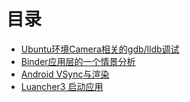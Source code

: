 # 目录
* [Ubuntu环境Camera相关的gdb/lldb调试](gdbclient.md)
* [Binder应用层的一个情景分析](binder.md)
* [Android VSync与渲染](VSync.md)
* [Luancher3 启动应用](AppStart.md)